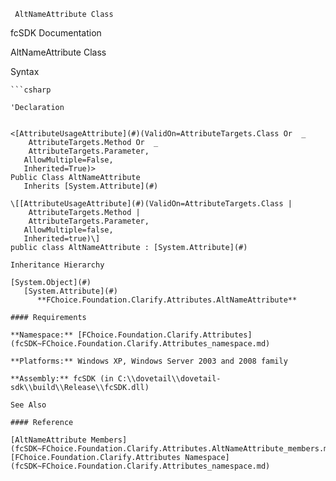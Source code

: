 ﻿     AltNameAttribute Class                                                   

fcSDK Documentation

AltNameAttribute Class

Syntax

```vbnet
```csharp

'Declaration
 

<[AttributeUsageAttribute](#)(ValidOn=AttributeTargets.Class Or  _
    AttributeTargets.Method Or  _
    AttributeTargets.Parameter, 
   AllowMultiple=False, 
   Inherited=True)>
Public Class AltNameAttribute 
   Inherits [System.Attribute](#)

\[[AttributeUsageAttribute](#)(ValidOn=AttributeTargets.Class | 
    AttributeTargets.Method | 
    AttributeTargets.Parameter, 
   AllowMultiple=false, 
   Inherited=true)\]
public class AltNameAttribute : [System.Attribute](#) 

Inheritance Hierarchy

[System.Object](#)  
   [System.Attribute](#)  
      **FChoice.Foundation.Clarify.Attributes.AltNameAttribute**  

#### Requirements

**Namespace:** [FChoice.Foundation.Clarify.Attributes](fcSDK~FChoice.Foundation.Clarify.Attributes_namespace.md)

**Platforms:** Windows XP, Windows Server 2003 and 2008 family

**Assembly:** fcSDK (in C:\\dovetail\\dovetail-sdk\\build\\Release\\fcSDK.dll)

See Also

#### Reference

[AltNameAttribute Members](fcSDK~FChoice.Foundation.Clarify.Attributes.AltNameAttribute_members.md)  
[FChoice.Foundation.Clarify.Attributes Namespace](fcSDK~FChoice.Foundation.Clarify.Attributes_namespace.md)